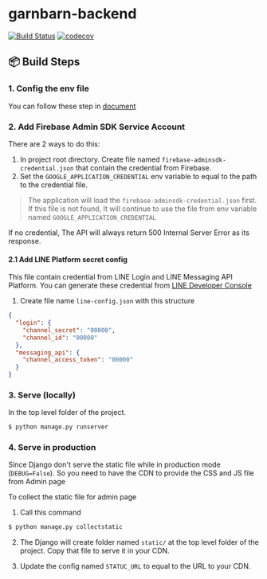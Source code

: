 # garnbarn-backend

[![Build Status](https://app.travis-ci.com/GarnBarn/garnbarn-backend.svg?branch=master)](https://app.travis-ci.com/GarnBarn/garnbarn-backend)
[![codecov](https://codecov.io/gh/GarnBarn/garnbarn-backend/branch/master/graph/badge.svg?token=HG7J0R5C2J)](https://codecov.io/gh/GarnBarn/garnbarn-backend)

## 📦 Build Steps

### 1. Config the env file

You can follow these step in [document](https://garnbarn.github.io/garnbarn-backend/#/?id=setting-up-env)

### 2. Add Firebase Admin SDK Service Account

There are 2 ways to do this:

1. In project root directory. Create file named `firebase-adminsdk-credential.json` that contain the credential from Firebase.
2. Set the `GOOGLE_APPLICATION_CREDENTIAL` env variable to equal to the path to the credential file.

> The application will load the `firebase-adminsdk-credential.json` first. If this file is not found, It will continue to use the file from env variable named `GOOGLE_APPLICATION_CREDENTIAL`

If no credential, The API will always return 500 Internal Server Error as its response.

#### 2.1 Add LINE Platform secret config

This file contain credential from LINE Login and LINE Messaging API Platform. You can generate these credential from [LINE Developer Console](https://developers.line.biz/en/)

1. Create file name `line-config.json` with this structure

```json
{
  "login": {
    "channel_secret": "00000",
    "channel_id": "00000"
  },
  "messaging_api": {
    "channel_access_token": "00000"
  }
}
```

### 3. Serve (locally)

In the top level folder of the project.

```bash
$ python manage.py runserver
```

### 4. Serve in production

Since Django don't serve the static file while in production mode (`DEBUG=False`). So you need to have the CDN to provide the CSS and JS file from Admin page

To collect the static file for admin page

1. Call this command

```bash
$ python manage.py collectstatic
```

2. The Django will create folder named `static/` at the top level folder of the project. Copy that file to serve it in your CDN.

3. Update the config named `STATUC_URL` to equal to the URL to your CDN.
